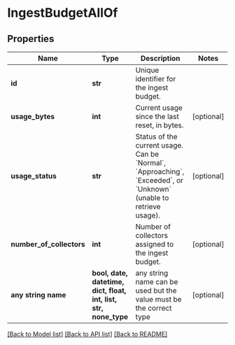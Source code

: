 # IngestBudgetAllOf


## Properties
Name | Type | Description | Notes
------------ | ------------- | ------------- | -------------
**id** | **str** | Unique identifier for the ingest budget. | 
**usage_bytes** | **int** | Current usage since the last reset, in bytes. | [optional] 
**usage_status** | **str** | Status of the current usage. Can be &#x60;Normal&#x60;, &#x60;Approaching&#x60;, &#x60;Exceeded&#x60;, or &#x60;Unknown&#x60; (unable to retrieve usage). | [optional] 
**number_of_collectors** | **int** | Number of collectors assigned to the ingest budget. | [optional] 
**any string name** | **bool, date, datetime, dict, float, int, list, str, none_type** | any string name can be used but the value must be the correct type | [optional]

[[Back to Model list]](../README.md#documentation-for-models) [[Back to API list]](../README.md#documentation-for-api-endpoints) [[Back to README]](../README.md)


